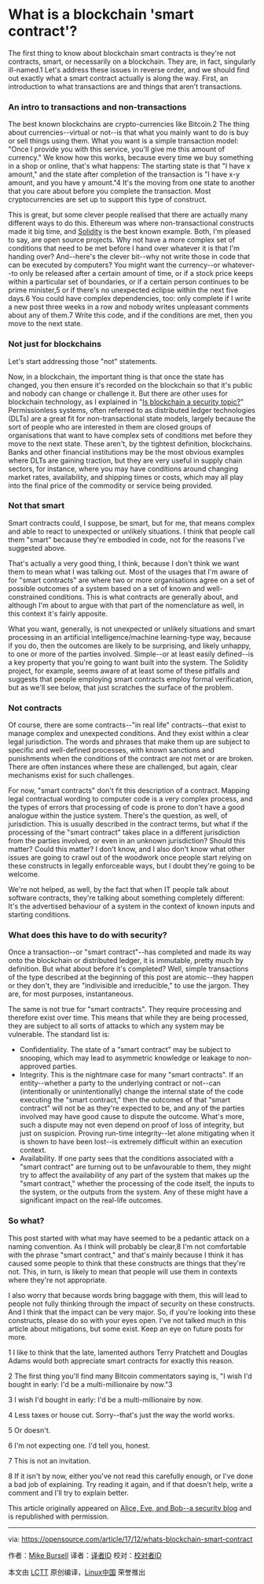 What is a blockchain 'smart contract'?
======
The first thing to know about blockchain smart contracts is they're not contracts, smart, or necessarily on a blockchain. They are, in fact, singularly ill-named.1 Let's address these issues in reverse order, and we should find out exactly what a smart contract actually is along the way. First, an introduction to what transactions are and things that aren't transactions.

### An intro to transactions and non-transactions

The best known blockchains are crypto-currencies like Bitcoin.2 The thing about currencies--virtual or not--is that what you mainly want to do is buy or sell things using them. What you want is a simple transaction model: "Once I provide you with this service, you'll give me this amount of currency." We know how this works, because every time we buy something in a shop or online, that's what happens: The starting state is that "I have x amount," and the state after completion of the transaction is "I have x-y amount, and you have y amount."4 It's the moving from one state to another that you care about before you complete the transaction. Most cryptocurrencies are set up to support this type of construct.

This is great, but some clever people realised that there are actually many different ways to do this. Ethereum was where non-transactional constructs made it big time, and [Solidity][1] is the best known example. Both, I'm pleased to say, are open source projects. Why not have a more complex set of conditions that need to be met before I hand over whatever it is that I'm handing over? And--here's the clever bit--why not write those in code that can be executed by computers? You might want the currency--or whatever--to only be released after a certain amount of time, or if a stock price keeps within a particular set of boundaries, or if a certain person continues to be prime minister,5 or if there's no unexpected eclipse within the next five days.6 You could have complex dependencies, too: only complete if I write a new post three weeks in a row and nobody writes unpleasant comments about any of them.7 Write this code, and if the conditions are met, then you move to the next state.

### Not just for blockchains

Let's start addressing those "not" statements.

Now, in a blockchain, the important thing is that once the state has changed, you then ensure it's recorded on the blockchain so that it's public and nobody can change or challenge it. But there are other uses for blockchain technology, as I explained in "[Is blockchain a security topic?][2]" Permissionless systems, often referred to as distributed ledger technologies (DLTs) are a great fit for non-transactional state models, largely because the sort of people who are interested in them are closed groups of organisations that want to have complex sets of conditions met before they move to the next state. These aren't, by the tightest definition, blockchains. Banks and other financial institutions may be the most obvious examples where DLTs are gaining traction, but they are very useful in supply chain sectors, for instance, where you may have conditions around changing market rates, availability, and shipping times or costs, which may all play into the final price of the commodity or service being provided.

### Not that smart

Smart contracts could, I suppose, be smart, but for me, that means complex and able to react to unexpected or unlikely situations. I think that people call them "smart" because they're embodied in code, not for the reasons I've suggested above.

That's actually a very good thing, I think, because I don't think we want them to mean what I was talking out. Most of the usages that I'm aware of for "smart contracts" are where two or more organisations agree on a set of possible outcomes of a system based on a set of known and well-constrained conditions. This is what contracts are generally about, and although I'm about to argue with that part of the nomenclature as well, in this context it's fairly apposite.

What you want, generally, is not unexpected or unlikely situations and smart processing in an artificial intelligence/machine learning-type way, because if you do, then the outcomes are likely to be surprising, and likely unhappy, to one or more of the parties involved. Simple--or at least easily defined--is a key property that you're going to want built into the system. The Solidity project, for example, seems aware of at least some of these pitfalls and suggests that people employing smart contracts employ formal verification, but as we'll see below, that just scratches the surface of the problem.

### Not contracts

Of course, there are some contracts--"in real life" contracts--that exist to manage complex and unexpected conditions. And they exist within a clear legal jurisdiction. The words and phrases that make them up are subject to specific and well-defined processes, with known sanctions and punishments when the conditions of the contract are not met or are broken. There are often instances where these are challenged, but again, clear mechanisms exist for such challenges.

For now, "smart contracts" don't fit this description of a contract. Mapping legal contractual wording to computer code is a very complex process, and the types of errors that processing of code is prone to don't have a good analogue within the justice system. There's the question, as well, of jurisdiction. This is usually described in the contract terms, but what if the processing of the "smart contract" takes place in a different jurisdiction from the parties involved, or even in an unknown jurisdiction? Should this matter? Could this matter? I don't know, and I also don't know what other issues are going to crawl out of the woodwork once people start relying on these constructs in legally enforceable ways, but I doubt they're going to be welcome.

We're not helped, as well, by the fact that when IT people talk about software contracts, they're talking about something completely different: It's the advertised behaviour of a system in the context of known inputs and starting conditions.

### What does this have to do with security?

Once a transaction--or "smart contract"--has completed and made its way onto the blockchain or distributed ledger, it is immutable, pretty much by definition. But what about before it's completed? Well, simple transactions of the type described at the beginning of this post are atomic--they happen or they don't, they are "indivisible and irreducible," to use the jargon. They are, for most purposes, instantaneous.

The same is not true for "smart contracts". They require processing and therefore exist over time. This means that while they are being processed, they are subject to all sorts of attacks to which any system may be vulnerable. The standard list is:

  * Confidentiality. The state of a "smart contract" may be subject to snooping, which may lead to asymmetric knowledge or leakage to non-approved parties.
  * Integrity. This is the nightmare case for many "smart contracts". If an entity--whether a party to the underlying contract or not--can (intentionally or unintentionally) change the internal state of the code executing the "smart contract," then the outcomes of that "smart contract" will not be as they're expected to be, and any of the parties involved may have good cause to dispute the outcome. What's more, such a dispute may not even depend on proof of loss of integrity, but just on suspicion. Proving run-time integrity--let alone mitigating when it is shown to have been lost--is extremely difficult within an execution context.
  * Availability. If one party sees that the conditions associated with a "smart contract" are turning out to be unfavourable to them, they might try to affect the availability of any part of the system that makes up the "smart contract," whether the processing of the code itself, the inputs to the system, or the outputs from the system. Any of these might have a significant impact on the real-life outcomes.



### So what?

This post started with what may have seemed to be a pedantic attack on a naming convention. As I think will probably be clear,8 I'm not comfortable with the phrase "smart contract," and that's mainly because I think it has caused some people to think that these constructs are things that they're not. This, in turn, is likely to mean that people will use them in contexts where they're not appropriate.

I also worry that because words bring baggage with them, this will lead to people not fully thinking through the impact of security on these constructs. And I think that the impact can be very major. So, if you're looking into these constructs, please do so with your eyes open. I've not talked much in this article about mitigations, but some exist. Keep an eye on future posts for more.

1 I like to think that the late, lamented authors Terry Pratchett and Douglas Adams would both appreciate smart contracts for exactly this reason.

2 The first thing you'll find many Bitcoin commentators saying is, "I wish I'd bought in early: I'd be a multi-millionaire by now."3

3 I wish I'd bought in early: I'd be a multi-millionaire by now.

4 Less taxes or house cut. Sorry--that's just the way the world works.

5 Or doesn't.

6 I'm not expecting one. I'd tell you, honest.

7 This is not an invitation.

8 If it isn't by now, either you've not read this carefully enough, or I've done a bad job of explaining. Try reading it again, and if that doesn't help, write a comment and I'll try to explain better.

This article originally appeared on [Alice, Eve, and Bob--a security blog][3] and is republished with permission.

--------------------------------------------------------------------------------

via: https://opensource.com/article/17/12/whats-blockchain-smart-contract

作者：[Mike Bursell][a]
译者：[译者ID](https://github.com/译者ID)
校对：[校对者ID](https://github.com/校对者ID)

本文由 [LCTT](https://github.com/LCTT/TranslateProject) 原创编译，[Linux中国](https://linux.cn/) 荣誉推出

[a]:https://opensource.com/users/mikecamel
[1]:https://solidity.readthedocs.io/en/develop/
[2]:https://opensource.com/article/17/11/blockchain-security-topic
[3]:https://aliceevebob.com/2017/11/14/whats-a-blockchain-smart-contract/

